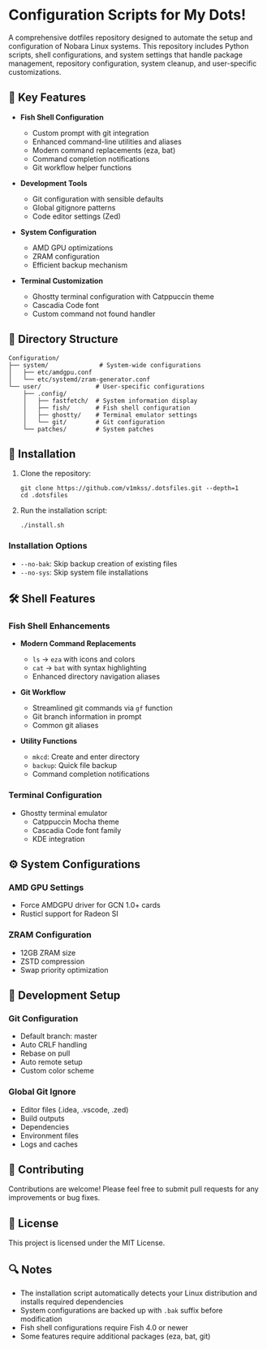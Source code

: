 # Configuration Scripts for My Dots!

A comprehensive dotfiles repository designed to automate the setup and configuration of Nobara Linux systems. This repository includes Python scripts, shell configurations, and system settings that handle package management, repository configuration, system cleanup, and user-specific customizations.

## 🌟 Key Features

- **Fish Shell Configuration**
  - Custom prompt with git integration
  - Enhanced command-line utilities and aliases
  - Modern command replacements (eza, bat)
  - Command completion notifications
  - Git workflow helper functions

- **Development Tools**
  - Git configuration with sensible defaults
  - Global gitignore patterns
  - Code editor settings (Zed)

- **System Configuration**
  - AMD GPU optimizations
  - ZRAM configuration
  - Efficient backup mechanism

- **Terminal Customization**
  - Ghostty terminal configuration with Catppuccin theme
  - Cascadia Code font
  - Custom command not found handler

## 📁 Directory Structure

```
Configuration/
├── system/              # System-wide configurations
│   ├── etc/amdgpu.conf
│   └── etc/systemd/zram-generator.conf
└── user/               # User-specific configurations
    ├── .config/
    │   ├── fastfetch/  # System information display
    │   ├── fish/       # Fish shell configuration
    │   ├── ghostty/    # Terminal emulator settings
    │   └── git/        # Git configuration
    └── patches/        # System patches
```

## 🚀 Installation

1. Clone the repository:
   ```
   git clone https://github.com/v1mkss/.dotsfiles.git --depth=1
   cd .dotsfiles
   ```

2. Run the installation script:
   ```
   ./install.sh
   ```

### Installation Options

- `--no-bak`: Skip backup creation of existing files
- `--no-sys`: Skip system file installations

## 🛠 Shell Features

### Fish Shell Enhancements

- **Modern Command Replacements**
  - `ls` → `eza` with icons and colors
  - `cat` → `bat` with syntax highlighting
  - Enhanced directory navigation aliases

- **Git Workflow**
  - Streamlined git commands via `gf` function
  - Git branch information in prompt
  - Common git aliases

- **Utility Functions**
  - `mkcd`: Create and enter directory
  - `backup`: Quick file backup
  - Command completion notifications

### Terminal Configuration

- Ghostty terminal emulator
  - Catppuccin Mocha theme
  - Cascadia Code font family
  - KDE integration

## ⚙️ System Configurations

### AMD GPU Settings
- Force AMDGPU driver for GCN 1.0+ cards
- Rusticl support for Radeon SI

### ZRAM Configuration
- 12GB ZRAM size
- ZSTD compression
- Swap priority optimization

## 🔧 Development Setup

### Git Configuration
- Default branch: master
- Auto CRLF handling
- Rebase on pull
- Auto remote setup
- Custom color scheme

### Global Git Ignore
- Editor files (.idea, .vscode, .zed)
- Build outputs
- Dependencies
- Environment files
- Logs and caches

## 🤝 Contributing

Contributions are welcome! Please feel free to submit pull requests for any improvements or bug fixes.

## 📝 License

This project is licensed under the MIT License.

## 🔍 Notes

- The installation script automatically detects your Linux distribution and installs required dependencies
- System configurations are backed up with `.bak` suffix before modification
- Fish shell configurations require Fish 4.0 or newer
- Some features require additional packages (eza, bat, git)
